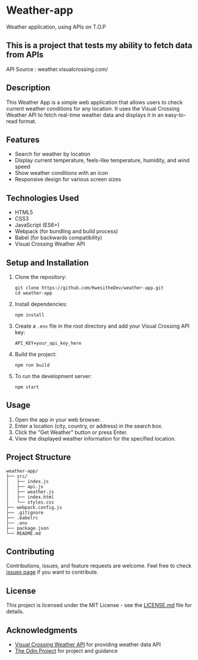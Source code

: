 # Weather-app
Weather application, using APIs on T.O.P
## This is a project that tests my ability to fetch data from APIs
API Source : weather.visualcrossing.com/


## Description
This Weather App is a simple web application that allows users to check current weather conditions for any location. It uses the Visual Crossing Weather API to fetch real-time weather data and displays it in an easy-to-read format.

## Features
- Search for weather by location
- Display current temperature, feels-like temperature, humidity, and wind speed
- Show weather conditions with an icon
- Responsive design for various screen sizes

## Technologies Used
- HTML5
- CSS3
- JavaScript (ES6+)
- Webpack (for bundling and build process)
- Babel (for backwards compatibility)
- Visual Crossing Weather API

## Setup and Installation

1. Clone the repository:
   ```
   git clone https://github.com/KwesitheDev/weather-app.git
   cd weather-app
   ```

2. Install dependencies:
   ```
   npm install
   ```

3. Create a `.env` file in the root directory and add your Visual Crossing API key:
   ```
   API_KEY=your_api_key_here
   ```

4. Build the project:
   ```
   npm run build
   ```

5. To run the development server:
   ```
   npm start
   ```

## Usage
1. Open the app in your web browser.
2. Enter a location (city, country, or address) in the search box.
3. Click the "Get Weather" button or press Enter.
4. View the displayed weather information for the specified location.

## Project Structure
```
weather-app/
├── src/
│   ├── index.js
│   ├── api.js
│   ├── weather.js
│   ├── index.html
│   └── styles.css
├── webpack.config.js
├── .gitignore
├── .babelrc
├── .env
├── package.json
└── README.md
```

## Contributing
Contributions, issues, and feature requests are welcome. Feel free to check [issues page](https://github.com/KwesitheDev/weather-app/issues) if you want to contribute.

## License
This project is licensed under the MIT License - see the [LICENSE.md](LICENSE.md) file for details.

## Acknowledgments
- [Visual Crossing Weather API](https://www.visualcrossing.com/) for providing weather data API
- [The Odin Project](https://www.theodinproject.com/) for project and guidance
